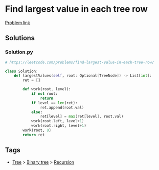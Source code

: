 # Find largest value in each tree row

[Problem link](https://leetcode.com/problems/find-largest-value-in-each-tree-row/)

## Solutions


### Solution.py
```py
# https://leetcode.com/problems/find-largest-value-in-each-tree-row/

class Solution:
    def largestValues(self, root: Optional[TreeNode]) -> List[int]:
        ret = []

        def work(root, level):
            if not root:
                return
            if level == len(ret):
                ret.append(root.val)
            else:
                ret[level] = max(ret[level], root.val)
            work(root.left, level+1)
            work(root.right, level+1)
        work(root, 0)
        return ret
```
## Tags

* [Tree](/Collections/tree.md#tree) > [Binary tree](/Collections/tree.md#binary-tree) > [Recursion](/Collections/tree.md#recursion)
